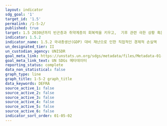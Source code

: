 ```yaml
---
layout: indicator
sdg_goal: '1'
target_id: '1.5'
permalink: /1-5-2/
published: true
target: 1.5 2030년까지 빈곤층과 취약계층의 회복력을 키우고,  기후 관련 극한 상황 혹은 기타 경제적, 사회적, 환경적인 충격과 재난에 대한 노출 및 취약성을 감소
indicator: 1.5.2
indicator_name: 1.5.2 국내총생산(GDP) 대비 재난으로 인한 직접적인 경제적 손실액
un_designated_tier: II
un_custodian_agency: UNISDR
goal_meta_link: https://unstats.un.org/sdgs/metadata/files/Metadata-01-05-02.pdf
goal_meta_link_text: UN SDGs 메타데이터
reporting_status: complete
data_non_statistical: false
graph_type: line
graph_title: 1-5-2 graph_title
data_keywords: DEFRA
source_active_1: false
source_active_2: false
source_active_3: false
source_active_4: false
source_active_5: false
source_active_6: false
indicator_sort_order: 01-05-02
---
```

